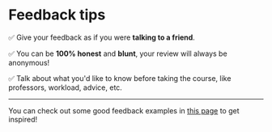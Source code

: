 # Feedback tips

✅ Give your feedback as if you were **talking to a friend**.

✅ You can be **100% honest** and **blunt**, your review will always be anonymous!

✅ Talk about what you'd like to know before taking the course, like professors, workload, advice, etc.

---

You can check out some good feedback examples in [this page](https://ist-feedback.afonsocrg.com/courses/54) to get inspired!
